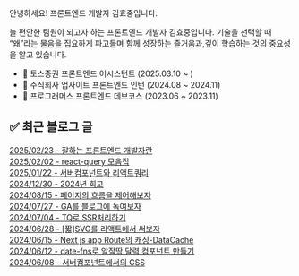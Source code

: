 

안녕하세요! 프론트엔드 개발자 김효중입니다.

늘 편안한 팀원이 되고자 하는 프론트엔드 개발자 김효중입니다. 기술을 선택할 때 “왜”라는 물음을 집요하게 파고들며 함께 성장하는 즐거움과,깊이 학습하는 것의 중요성을 알고 있습니다.

- 💙 토스증권 프론트엔드 어시스턴트 (2025.03.10 ~ )
- 💙 주식회사 업사이트 프론트엔드 인턴 (2024.08 ~ 2024.11)
- 💙 프로그래머스 프론트엔드 데브코스 (2023.06 ~ 2023.11)

## ✅ 최근 블로그 글

[2025/02/23 - 잘하는 프론트엔드 개발자란](https://hj-devlog.vercel.app/blog/%EC%9E%98%ED%95%98%EB%8A%94%20%ED%94%84%EB%A1%A0%ED%8A%B8%EC%97%94%EB%93%9C%20%EA%B0%9C%EB%B0%9C%EC%9E%90%EB%9E%80) <br/>
[2025/02/02 - react-query 모음집](https://hj-devlog.vercel.app/blog/react-query%20%EB%AA%A8%EC%9D%8C%EC%A7%91) <br/>
[2025/01/22 - 서버컴포넌트와 리액트쿼리](https://hj-devlog.vercel.app/blog/%EC%84%9C%EB%B2%84%EC%BB%B4%ED%8F%AC%EB%84%8C%ED%8A%B8%EC%99%80%20%EB%A6%AC%EC%95%A1%ED%8A%B8%EC%BF%BC%EB%A6%AC) <br/>
[2024/12/30 - 2024년 회고](https://hj-devlog.vercel.app/blog/2024%EB%85%84%20%ED%9A%8C%EA%B3%A0) <br/>
[2024/08/15 - 페이지의 흐름을 제어해보자](https://hj-devlog.vercel.app/blog/%ED%8E%98%EC%9D%B4%EC%A7%80%EC%9D%98%20%ED%9D%90%EB%A6%84%EC%9D%84%20%EC%A0%9C%EC%96%B4%ED%95%B4%EB%B3%B4%EC%9E%90) <br/>
[2024/07/27 - GA를 블로그에 녹여보자](https://hj-devlog.vercel.app/blog/GA%EB%A5%BC%20%EB%B8%94%EB%A1%9C%EA%B7%B8%EC%97%90%20%EB%85%B9%EC%97%AC%EB%B3%B4%EC%9E%90) <br/>
[2024/07/04 - TQ로 SSR처리하기](https://hj-devlog.vercel.app/blog/TQ%EB%A1%9C%20SSR%EC%B2%98%EB%A6%AC%ED%95%98%EA%B8%B0) <br/>
[2024/06/28 - [짧]SVG를 리액트에서 써보자](https://hj-devlog.vercel.app/blog/%5B%EC%A7%A7%5DSVG%EB%A5%BC%20%EB%A6%AC%EC%95%A1%ED%8A%B8%EC%97%90%EC%84%9C%20%EC%8D%A8%EB%B3%B4%EC%9E%90) <br/>
[2024/06/15 - Next js app Route의 캐싱-DataCache](https://hj-devlog.vercel.app/blog/Next%20js%20app%20Route%EC%9D%98%20%EC%BA%90%EC%8B%B1-DataCache) <br/>
[2024/06/12 - date-fns로 알잘딱 달력 컴포넌트 만들기](https://hj-devlog.vercel.app/blog/date-fns%EB%A1%9C%20%EC%95%8C%EC%9E%98%EB%94%B1%20%EB%8B%AC%EB%A0%A5%20%EC%BB%B4%ED%8F%AC%EB%84%8C%ED%8A%B8%20%EB%A7%8C%EB%93%A4%EA%B8%B0) <br/>
[2024/06/08 - 서버컴포넌트에서의 CSS](https://hj-devlog.vercel.app/blog/%EC%84%9C%EB%B2%84%EC%BB%B4%ED%8F%AC%EB%84%8C%ED%8A%B8%EC%97%90%EC%84%9C%EC%9D%98%20CSS) <br/>
